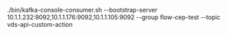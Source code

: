 ./bin/kafka-console-consumer.sh  --bootstrap-server 10.1.1.232:9092,10.1.1.176:9092,10.1.1.105:9092  --group flow-cep-test --topic vds-api-custom-action